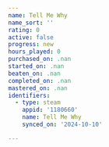 ```yaml
---
name: Tell Me Why
name_sort: ''
rating: 0
active: false
progress: new
hours_played: 0
purchased_on: .nan
started_on: .nan
beaten_on: .nan
completed_on: .nan
mastered_on: .nan
identifiers:
  - type: steam
    appid: '1180660'
    name: Tell Me Why
    synced_on: '2024-10-10'

---
```

